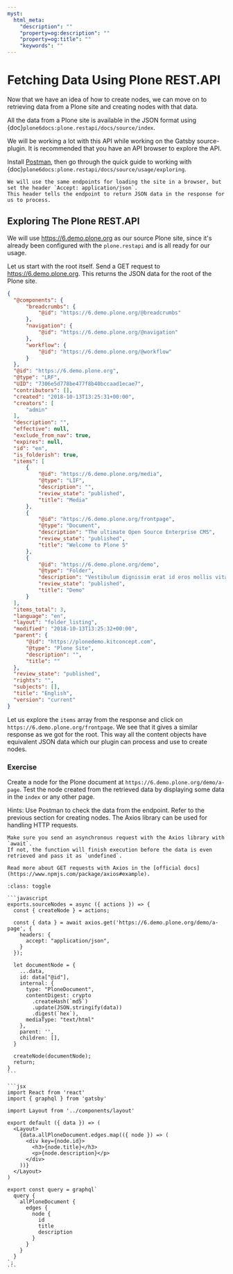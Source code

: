 ```yaml
---
myst:
  html_meta:
    "description": ""
    "property=og:description": ""
    "property=og:title": ""
    "keywords": ""
---
```


# Fetching Data Using Plone REST.API

Now that we have an idea of how to create nodes, we can move on to retrieving data from a Plone site and creating nodes with that data.

All the data from a Plone site is available in the JSON format using {doc}`plone6docs:plone.restapi/docs/source/index`.

We will be working a lot with this API while working on the Gatsby source-plugin.
It is recommended that you have an API browser to explore the API.

Install [Postman](https://www.postman.com/), then go through the quick guide to working with {doc}`plone6docs:plone.restapi/docs/source/usage/exploring`.

```{note}
We will use the same endpoints for loading the site in a browser, but set the header `Accept: application/json`.
This header tells the endpoint to return JSON data in the response for us to process.
```

## Exploring The Plone REST.API

We will use <https://6.demo.plone.org> as our source Plone site, since it's already been configured with the `plone.restapi` and is all ready for our usage.

Let us start with the root itself.
Send a GET request to <https://6.demo.plone.org>.
This returns the JSON data for the root of the Plone site.

```json
{
  "@components": {
      "breadcrumbs": {
          "@id": "https://6.demo.plone.org/@breadcrumbs"
      },
      "navigation": {
          "@id": "https://6.demo.plone.org/@navigation"
      },
      "workflow": {
          "@id": "https://6.demo.plone.org/@workflow"
      }
  },
  "@id": "https://6.demo.plone.org",
  "@type": "LRF",
  "UID": "7306e5d778be477f8b40bccaad1ecae7",
  "contributors": [],
  "created": "2018-10-13T13:25:31+00:00",
  "creators": [
      "admin"
  ],
  "description": "",
  "effective": null,
  "exclude_from_nav": true,
  "expires": null,
  "id": "en",
  "is_folderish": true,
  "items": [
      {
          "@id": "https://6.demo.plone.org/media",
          "@type": "LIF",
          "description": "",
          "review_state": "published",
          "title": "Media"
      },
      {
          "@id": "https://6.demo.plone.org/frontpage",
          "@type": "Document",
          "description": "The ultimate Open Source Enterprise CMS",
          "review_state": "published",
          "title": "Welcome to Plone 5"
      },
      {
          "@id": "https://6.demo.plone.org/demo",
          "@type": "Folder",
          "description": "Vestibulum dignissim erat id eros mollis vitae tempus leo ultricies. Cras dapibus suscipit consectetur. Integer tincidunt feugiat tristique. Sed et arcu risus. Nam venenatis, tortor ac tincidunt amet.",
          "review_state": "published",
          "title": "Demo"
      }
  ],
  "items_total": 3,
  "language": "en",
  "layout": "folder_listing",
  "modified": "2018-10-13T13:25:32+00:00",
  "parent": {
      "@id": "https://plonedemo.kitconcept.com",
      "@type": "Plone Site",
      "description": "",
      "title": ""
  },
  "review_state": "published",
  "rights": "",
  "subjects": [],
  "title": "English",
  "version": "current"
}
```

Let us explore the `items` array from the response and click on `https://6.demo.plone.org/frontpage`.
We see that it gives a similar response as we got for the root.
This way all the content objects have equivalent JSON data which our plugin can process and use to create nodes.

### Exercise

Create a node for the Plone document at `https://6.demo.plone.org/demo/a-page`.
Test the node created from the retrieved data by displaying some data in the `index` or any other page.

Hints: Use Postman to check the data from the endpoint.
Refer to the previous section for creating nodes.
The Axios library can be used for handling HTTP requests.

```{note}
Make sure you send an asynchronous request with the Axios library with `await`.
If not, the function will finish execution before the data is even retrieved and pass it as `undefined`.
```

```{note}
Read more about GET requests with Axios in the [official docs](https://www.npmjs.com/package/axios#example).
```

````{admonition} Solution
:class: toggle

```javascript
exports.sourceNodes = async ({ actions }) => {
  const { createNode } = actions;

  const { data } = await axios.get('https://6.demo.plone.org/demo/a-page', {
    headers: {
      accept: "application/json",
    }
  });

  let documentNode = {
    ...data,
    id: data["@id"],
    internal: {
      type: "PloneDocument",
      contentDigest: crypto
        .createHash(`md5`)
        .update(JSON.stringify(data))
        .digest(`hex`),
      mediaType: "text/html"
    },
    parent: '',
    children: [],
  }

  createNode(documentNode);
  return;
}
```

```jsx
import React from 'react'
import { graphql } from 'gatsby'

import Layout from '../components/layout'

export default ({ data }) => (
  <Layout>
    {data.allPloneDocument.edges.map(({ node }) => (
      <div key={node.id}>
        <h3>{node.title}</h3>
        <p>{node.description}</p>
      </div>
    ))}
  </Layout>
)

export const query = graphql`
  query {
    allPloneDocument {
      edges {
        node {
          id
          title
          description
        }
      }
    }
  }
`;
```
````
